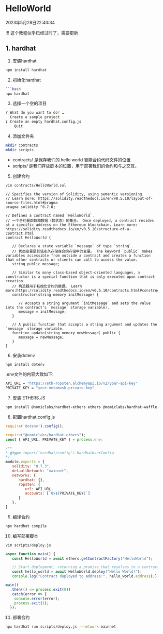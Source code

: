 # HelloWorld
2023年5月28日22:40:34

!!! 这个教程似乎已经过时了，需要更新

## 1. hardhat

1. 安装hardhat

```bash
npm install hardhat
```

2. 初始化hardhat

```bash
```bash
npx hardhat
```

3. 选择一个空的项目

```bash
? What do you want to do? …
  Create a sample project
❯ Create an empty hardhat.config.js
    Quit
```

4. 添加文件夹

```bash
mkdir contracts
mkdir scripts
```

- contracts/ 是保存我们的 hello world 智能合约代码文件的位置
- scripts/ 是我们存放脚本的位置，用于部署我们的合约和与之交互。

5. 创建合约

```bash
vim contracts/HelloWorld.sol
```

```solidity
// Specifies the version of Solidity, using semantic versioning.
// Learn more: https://solidity.readthedocs.io/en/v0.5.10/layout-of-source-files.html#pragma
pragma solidity ^0.7.0;

// Defines a contract named `HelloWorld`.
// 一个合约是函数和数据（其状态）的集合。 Once deployed, a contract resides at a specific address on the Ethereum blockchain. Learn more: https://solidity.readthedocs.io/en/v0.5.10/structure-of-a-contract.html
contract HelloWorld {

   // Declares a state variable `message` of type `string`.
   // 状态变量是其值永久存储在合约存储中的变量。 The keyword `public` makes variables accessible from outside a contract and creates a function that other contracts or clients can call to access the value.
   string public message;

   // Similar to many class-based object-oriented languages, a constructor is a special function that is only executed upon contract creation.
   // 构造器用于初始化合约的数据。 Learn more:https://solidity.readthedocs.io/en/v0.5.10/contracts.html#constructors
   constructor(string memory initMessage) {

      // Accepts a string argument `initMessage` and sets the value into the contract's `message` storage variable).
      message = initMessage;
   }

   // A public function that accepts a string argument and updates the `message` storage variable.
   function update(string memory newMessage) public {
      message = newMessage;
   }
}
```

6. 安装dotenv

```bash
npm install dotenv
```

.env文件的内容大致如下:
```bash
API_URL = "https://eth-ropsten.alchemyapi.io/v2/your-api-key"
PRIVATE_KEY = "your-metamask-private-key"
```

7. 安装 ETHERS.JS

```bash
npm install @nomiclabs/hardhat-ethers ethers @nomiclabs/hardhat-waffle ethereum-waffle chai @nomiclabs/hardhat-etherscan
```

8. 配置hardhat.config.js

```javascript
require('dotenv').config();

require("@nomiclabs/hardhat-ethers");
const { API_URL, PRIVATE_KEY } = process.env;

/**
* @type import('hardhat/config').HardhatUserConfig
*/
module.exports = {
   solidity: "0.7.3",
   defaultNetwork: "mainnet",
   networks: {
      hardhat: {},
      ropsten: {
         url: API_URL,
         accounts: [`0x${PRIVATE_KEY}`]
      }
   },
}
```

9. 编译合约

```bash
npx hardhat compile
```

10. 编写部署脚本

```bash
vim scripts/deploy.js
```

```javascript
async function main() {
   const HelloWorld = await ethers.getContractFactory("HelloWorld");

   // Start deployment, returning a promise that resolves to a contract object
   const hello_world = await HelloWorld.deploy("Hello World!");
   console.log("Contract deployed to address:", hello_world.address);}

main()
  .then(() => process.exit(0))
  .catch(error => {
    console.error(error);
    process.exit(1);
  });
```

11. 部署合约

```bash
npx hardhat run scripts/deploy.js --network mainnet
```